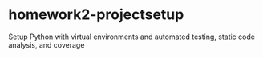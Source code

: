# homework2-projectsetup
Setup Python with virtual environments and automated testing, static code analysis, and coverage
